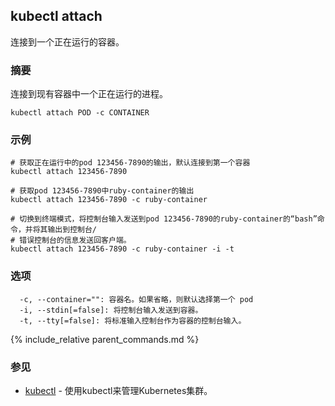 ---
---

## kubectl attach

连接到一个正在运行的容器。

### 摘要


连接到现有容器中一个正在运行的进程。

```
kubectl attach POD -c CONTAINER
```

### 示例

```
# 获取正在运行中的pod 123456-7890的输出，默认连接到第一个容器
kubectl attach 123456-7890

# 获取pod 123456-7890中ruby-container的输出
kubectl attach 123456-7890 -c ruby-container

# 切换到终端模式，将控制台输入发送到pod 123456-7890的ruby-container的“bash”命令，并将其输出到控制台/
# 错误控制台的信息发送回客户端。
kubectl attach 123456-7890 -c ruby-container -i -t
```

### 选项

```
  -c, --container="": 容器名。如果省略，则默认选择第一个 pod
  -i, --stdin[=false]: 将控制台输入发送到容器。
  -t, --tty[=false]: 将标准输入控制台作为容器的控制台输入。
```

{% include_relative parent_commands.md %}

### 参见

* [kubectl](kubectl.md)	 - 使用kubectl来管理Kubernetes集群。
